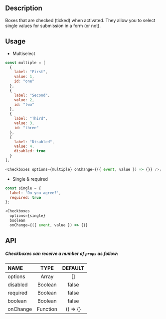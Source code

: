 ## Description

Boxes that are checked (ticked) when activated. They allow you to select single values for submission in a form (or not).

## Usage

- Multiselect

```js
const multiple = [
  {
    label: "First",
    value: 1,
    id: "one"
  },
  {
    label: "Second",
    value: 2,
    id: "two"
  },
  {
    label: "Third",
    value: 3,
    id: "three"
  },
  {
    label: "Disabled",
    value: 4,
    disabled: true
  }
];

<Checkboxes options={multiple} onChange={({ event, value }) => {}} />;
```

- Single & required

```js
const single = {
  label: 'Do you agree?',
  required: true
};

<Checkboxes
  options={single}
  boolean
  onChange={({ event, value }) => {}}
```

## API

##### Checkboxes can receive a number of `props` as follow:

| NAME     |   TYPE   | DEFAULT  |
| :------- | :------: | :------: |
| options  |  Array   |    []    |
| disabled | Boolean  |  false   |
| required | Boolean  |  false   |
| boolean  | Boolean  |  false   |
| onChange | Function | () => {} |
